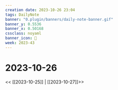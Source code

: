 ```yaml
---
creation date: 2023-10-26 23:04
tags: DailyNote
banner: "0.plugin/banners/daily-note-banner.gif"
banner_y: 0.5536
banner_x: 0.50168
cssclass: noyaml
banner_icon: 💌
week: 2023-43
---
```


# 2023-10-26

<< [[2023-10-25]] | [[2023-10-27]]>>

